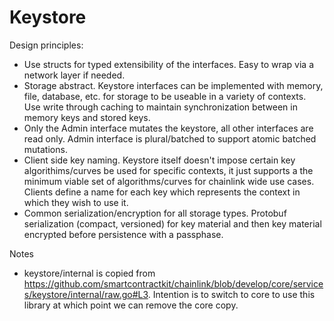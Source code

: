 # Keystore
Design principles:
- Use structs for typed extensibility of the interfaces. Easy
to wrap via a network layer if needed.
- Storage abstract. Keystore interfaces can be implemented with memory, file, database, etc. for storage to be useable in a variety of 
contexts. Use write through caching to maintain synchronization between in memory keys and stored keys.
- Only the Admin interface mutates the keystore, all other interfaces are read only. Admin interface
is plural/batched to support atomic batched mutations.
- Client side key naming. Keystore itself doesn't impose certain key algorithims/curves be used for specific contexts, it just supports a the minimum viable set of algorithms/curves for chainlink wide use cases. Clients define a name for each key which represents
the context in which they wish to use it. 
- Common serialization/encryption for all storage types. Protobuf serialization (compact, versioned) for key material and then key material encrypted before persistence with a passphase.

Notes
- keystore/internal is copied from https://github.com/smartcontractkit/chainlink/blob/develop/core/services/keystore/internal/raw.go#L3. Intention is to switch to core to use this library at which point we can remove the core copy.